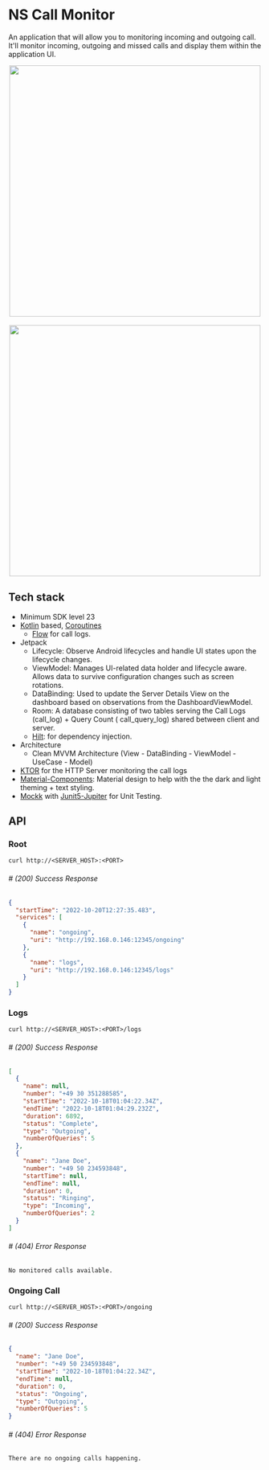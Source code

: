 # NS Call Monitor

An application that will allow you to monitoring incoming and outgoing call. It'll monitor incoming,
outgoing and missed calls and display them within the application UI.

<p align="center">
<img src="https://user-images.githubusercontent.com/57259490/196995443-57966090-0541-4dca-99ef-e0b40568b214.gif" height="500"/>
&nbsp; &nbsp; &nbsp; &nbsp;
<img src="https://user-images.githubusercontent.com/57259490/196995461-37d37b51-9950-463e-bdb1-924e80f9dde1.gif" height="500"/>
</p>

## Tech stack

- Minimum SDK level 23
- [Kotlin](https://kotlinlang.org/)
  based, [Coroutines](https://github.com/Kotlin/kotlinx.coroutines)
    + [Flow](https://kotlin.github.io/kotlinx.coroutines/kotlinx-coroutines-core/kotlinx.coroutines.flow/)
      for call logs.
- Jetpack
    - Lifecycle: Observe Android lifecycles and handle UI states upon the lifecycle changes.
    - ViewModel: Manages UI-related data holder and lifecycle aware. Allows data to survive
      configuration changes such as screen rotations.
    - DataBinding: Used to update the Server Details View on the dashboard based on observations
      from the DashboardViewModel.
    - Room: A database consisting of two tables serving the Call Logs (call_log) + Query Count (
      call_query_log) shared between client and server.
    - [Hilt](https://dagger.dev/hilt/): for dependency injection.
- Architecture
    - Clean MVVM Architecture (View - DataBinding - ViewModel - UseCase - Model)
- [KTOR](https://ktor.io/) for the HTTP Server monitoring the call logs
- [Material-Components](https://github.com/material-components/material-components-android):
  Material design to help with the the dark and light theming + text styling.
- [Mockk](https://mockk.io/)
  with [Junit5-Jupiter](https://junit.org/junit5/docs/current/user-guide/) for Unit Testing.
  
## API

### Root

`curl http://<SERVER_HOST>:<PORT>`

###### # (200) Success Response

```json
{
  "startTime": "2022-10-20T12:27:35.483",
  "services": [
    {
      "name": "ongoing",
      "uri": "http://192.168.0.146:12345/ongoing"
    },
    {
      "name": "logs",
      "uri": "http://192.168.0.146:12345/logs"
    }
  ]
}          
```

### Logs

`curl http://<SERVER_HOST>:<PORT>/logs`

###### # (200) Success Response

```json
[
  {
    "name": null,
    "number": "+49 30 351288585",
    "startTime": "2022-10-18T01:04:22.34Z",
    "endTime": "2022-10-18T01:04:29.232Z",
    "duration": 6892,
    "status": "Complete",
    "type": "Outgoing",
    "numberOfQueries": 5
  },
  {
    "name": "Jane Doe",
    "number": "+49 50 234593848",
    "startTime": null,
    "endTime": null,
    "duration": 0,
    "status": "Ringing",
    "type": "Incoming",
    "numberOfQueries": 2
  }
]
```

###### # (404) Error Response

```
No monitored calls available.
```

### Ongoing Call

`curl http://<SERVER_HOST>:<PORT>/ongoing`

###### # (200) Success Response

```json
{
  "name": "Jane Doe",
  "number": "+49 50 234593848",
  "startTime": "2022-10-18T01:04:22.34Z",
  "endTime": null,
  "duration": 0,
  "status": "Ongoing",
  "type": "Outgoing",
  "numberOfQueries": 5
}
```

###### # (404) Error Response

```
There are no ongoing calls happening.
```
